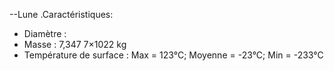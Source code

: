 --Lune
.Caractéristiques: 
- Diamètre : 
- Masse : 7,347 7×1022 kg
- Température de surface : Max = 123°C; Moyenne = -23°C; Min = -233°C

